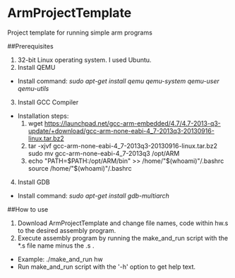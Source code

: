 # ArmProjectTemplate
Project template for running simple arm programs

##Prerequisites
1. 32-bit Linux operating system. I used Ubuntu.
2. Install QEMU 
  - Install command: *sudo apt-get install qemu qemu-system qemu-user qemu-utils*
3. Install GCC Compiler
  - Installation steps: 
    1. wget https://launchpad.net/gcc-arm-embedded/4.7/4.7-2013-q3-update/+download/gcc-arm-none-eabi-4_7-2013q3-20130916-linux.tar.bz2
    2. tar -xjvf gcc-arm-none-eabi-4_7-2013q3-20130916-linux.tar.bz2 sudo mv gcc-arm-none-eabi-4_7-2013q3 /opt/ARM
    3. echo "PATH=$PATH:/opt/ARM/bin" >> /home/"$(whoami)"/.bashrc source /home/"$(whoami)"/.bashrc
4. Install GDB
  - Install command: *sudo apt-get install gdb-multiarch*

##How to use
1. Download ArmProjectTemplate and change file names, code within hw.s to the desired assembly program.
2. Execute assembly program by running the make_and_run script with the *.s file name minus the .s .
  - Example: ./make_and_run hw
  - Run make_and_run script with the '-h' option to get help text.
